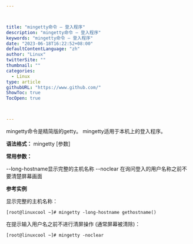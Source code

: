 ```yaml
---



title: "mingetty命令 – 登入程序"
description: "mingetty命令 – 登入程序"
keywords: "mingetty命令 – 登入程序"
date: "2023-06-18T16:22:52+08:00"
defaultContentLanguage: "zh"
author: "Linux"
twitterSite: ""
thumbnail: ""
categories:
  - Linux
type: article
githubURL: "https://www.github.com/"
ShowToc: true
TocOpen: true



---
```


mingetty命令是精简版的getty。 mingetty适用于本机上的登入程序。

**语法格式：** mingetty [参数]

**常用参数：**

--long-hostname显示完整的主机名称 --noclear 在询问登入的用户名称之前不要清楚屏幕画面

**参考实例**

显示完整的主机名称：

```
[root@linuxcool ~]# mingetty -long-hostname gethostname()
```

在提示输入用户名之前不进行清屏操作 (通常屏幕被清除)：

```
[root@linuxcool ~]# mingetty -noclear
```